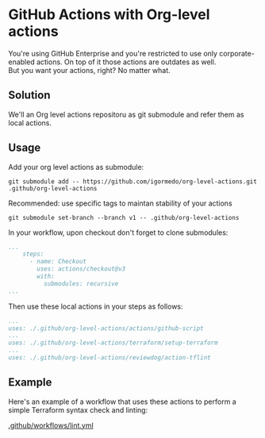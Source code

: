 # GitHub Actions with Org-level actions

You're using GitHub Enterprise and you're restricted to use only corporate-enabled actions. On top of it those actions are outdates as well.  
But you want your actions, right? No matter what.

## Solution

We'll an Org level actions repositoru as git submodule and refer them as local actions.

## Usage

Add your org level actions as submodule:

``` shell
git submodule add -- https://github.com/igormedo/org-level-actions.git .github/org-level-actions
```

Recommended: use specific tags to maintan stability of your actions

``` shell
git submodule set-branch --branch v1 -- .github/org-level-actions
```

In your workflow, upon checkout don't forget to clone submodules:

``` yaml
...
    steps:
      - name: Checkout
        uses: actions/checkout@v3
        with:
          submodules: recursive
...
```

Then use these local actions in your steps as follows:

``` yaml
...
uses: ./.github/org-level-actions/actions/github-script
...
uses: ./.github/org-level-actions/terraform/setup-terraform
...
uses: ./.github/org-level-actions/reviewdog/action-tflint
```

## Example

Here's an example of a workflow that uses these actions to perform a simple Terraform syntax check and linting:

[.github/workflows/lint.yml](.github/workflows/lint.yml)
